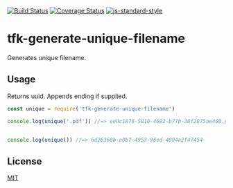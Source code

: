 [![Build Status](https://travis-ci.org/telemark/tfk-generate-unique-filename.svg?branch=master)](https://travis-ci.org/telemark/tfk-generate-unique-filename)
[![Coverage Status](https://coveralls.io/repos/telemark/tfk-generate-unique-filename/badge.svg?branch=master&service=github)](https://coveralls.io/github/telemark/tfk-generate-unique-filename?branch=master)
[![js-standard-style](https://img.shields.io/badge/code%20style-standard-brightgreen.svg?style=flat)](https://github.com/feross/standard)

# tfk-generate-unique-filename

Generates unique filename.

## Usage

Returns uuid. Appends ending if supplied.

```JavaScript
const unique = require('tfk-generate-unique-filename')

console.log(unique('.pdf')) //=> ee0c1878-5810-4682-b77b-30f2875ae460.pdf


console.log(unique()) //=> 6d26360b-e0b7-4953-96ed-4004a2f47454
```

## License

[MIT](LICENSE)
